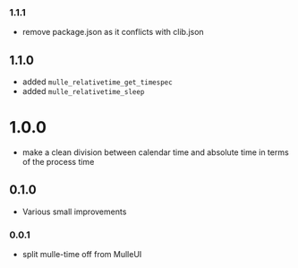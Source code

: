 ### 1.1.1

* remove package.json as it conflicts with clib.json

## 1.1.0

* added `mulle_relativetime_get_timespec`
* added `mulle_relativetime_sleep`


# 1.0.0

* make a clean division between calendar time and absolute time in terms of the process time


## 0.1.0

* Various small improvements


### 0.0.1

* split mulle-time off from MulleUI
